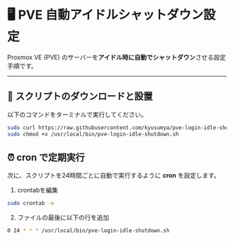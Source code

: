 # 🖥️ PVE 自動アイドルシャットダウン設定

Proxmox VE (PVE) のサーバーを**アイドル時に自動でシャットダウン**させる設定手順です。  

---

## 🚀 スクリプトのダウンロードと設置

以下のコマンドをターミナルで実行してください。

```bash
sudo curl https://raw.githubusercontent.com/kyusumya/pve-login-idle-shutdown/refs/heads/main/pve-login-idle-shutdown.sh%20 | sudo tee /usr/local/bin/pve-login-idle-shutdown.sh
sudo chmod +x /usr/local/bin/pve-login-idle-shutdown.sh
```

## ⏰ cron で定期実行

次に、スクリプトを24時間ごとに自動で実行するように **cron** を設定します。

1. crontabを編集

```bash
sudo crontab -e
```

2. ファイルの最後に以下の行を追加

```bash
0 24 * * * /usr/local/bin/pve-login-idle-shutdown.sh
```

